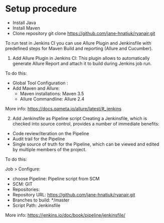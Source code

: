 
# Setup procedure  

- Install Java
- Install Maven
- Clone repository git clone https://github.com/jane-hnatiuk/ryanair.git

To run test in Jenkins CI you can use Allure Plugin and Jenkinsfile with predefined steps for Maven Build and reporting (Allure and Cucumber).

1) Add Allure Plugin in Jenkins CI:
This plugin allows to automatically generate Allure Report and attach it to build during Jenkins job run.

To do this:

* Global Tool Configuration :
* Add  Maven and Allure: 
  *  Maven installations: Maven 3.5 
  *  Allure Commandline: Allure 2.4

More info: https://docs.qameta.io/allure/latest/#_jenkins


2) Add Jenkinsfile as Pipeline script
Creating a Jenkinsfile, which is checked into source control, provides a number of immediate benefits:
- Code review/iteration on the Pipeline
- Audit trail for the Pipeline
- Single source of truth for the Pipeline, which can be viewed and edited by multiple members of the project.

To do this:

 Job > Configure:
   * choose Pipeline: Pipeline script from SCM
   * SCM: GIT
   * Repositories:
   * Repository URL: https://github.com/jane-hnatiuk/ryanair.git
   * Branches to build: */master
   * Script Path: Jenkinsfile 

More info: https://jenkins.io/doc/book/pipeline/jenkinsfile/

